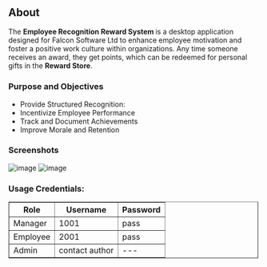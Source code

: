 
<h2>&nbsp;</h2>

<h2>About&nbsp;</h2>
<p>The <strong>Employee Recognition Reward System </strong>is a desktop application designed for Falcon Software Ltd to enhance employee motivation and foster a positive work culture within organizations. Any time someone receives an award, they get points, which can be redeemed for personal gifts in the <strong>Reward Store</strong>.</p>


<h3>Purpose and Objectives</h3>

<ul>
	<li>Provide Structured Recognition:</li>
	<li>Incentivize Employee Performance</li>
	<li>Track and Document Achievements</li>
	<li>Improve Morale and Retention</li>
</ul>


<h3>Screenshots</h3>

![image](https://github.com/user-attachments/assets/480b4aa3-56a0-4385-a6f6-5b802059d3e2)
![image](https://github.com/user-attachments/assets/f6de1ef6-1f4f-4e22-bd4c-3ab66745d476)

<h3>Usage Credentials:</h3>
<table border="1" cellpadding="1" cellspacing="1" style="width:500px;">
	<thead>
		<tr>
			<th scope="col">Role</th>
			<th scope="col">Username</th>
			<th scope="col">Password</th>
		</tr>
	</thead>
	<tbody>
		<tr>
			<td>Manager</td>
			<td>1001</td>
			<td>pass</td>
		</tr>
		<tr>
			<td>Employee</td>
			<td>2001</td>
			<td>pass</td>
		</tr>
		<tr>
			<td>Admin</td>
			<td>contact author</td>
			<td>---</td>
		</tr>
	</tbody>
</table>
</body>
</html>
